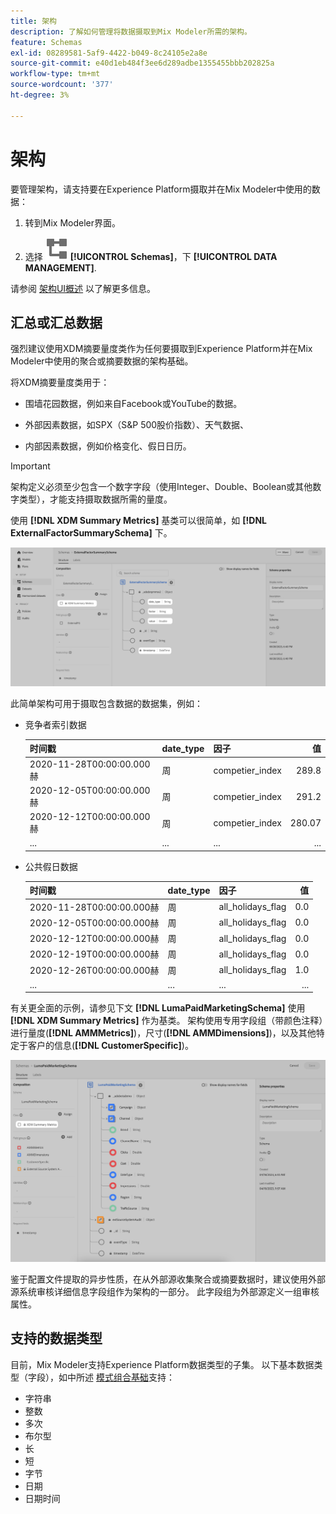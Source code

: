 ```yaml
---
title: 架构
description: 了解如何管理将数据摄取到Mix Modeler所需的架构。
feature: Schemas
exl-id: 08289581-5af9-4422-b049-8c24105e2a8e
source-git-commit: e40d1eb484f3ee6d289adbe1355455bbb202825a
workflow-type: tm+mt
source-wordcount: '377'
ht-degree: 3%

---
```


# 架构

要管理架构，请支持要在Experience Platform摄取并在Mix Modeler中使用的数据：

1. 转到Mix Modeler界面。

1. 选择 ![架构](../assets/icons/Schemas.svg) **[!UICONTROL Schemas]**，下 **[!UICONTROL DATA MANAGEMENT]**.

请参阅 [架构UI概述](https://experienceleague.adobe.com/docs/experience-platform/xdm/ui/overview.html?lang=en) 以了解更多信息。

## 汇总或汇总数据

强烈建议使用XDM摘要量度类作为任何要摄取到Experience Platform并在Mix Modeler中使用的聚合或摘要数据的架构基础。

将XDM摘要量度类用于：

- 围墙花园数据，例如来自Facebook或YouTube的数据。

- 外部因素数据，如SPX（S&amp;P 500股价指数）、天气数据、

- 内部因素数据，例如价格变化、假日日历。

>[!IMPORTANT]
>
>架构定义必须至少包含一个数字字段（使用Integer、Double、Boolean或其他数字类型），才能支持摄取数据所需的量度。

使用 **[!DNL XDM Summary Metrics]** 基类可以很简单，如 **[!DNL ExternalFactorSummarySchema]** 下。

![外部因素架构](../assets/external-factors-schema.png)

此简单架构可用于摄取包含数据的数据集，例如：

- 竞争者索引数据

  | 时间戳 | date_type | 因子 | 值 |
  |---|---|---|--:|
  | 2020-11-28T00:00:00.000赫 | 周 | competier_index | 289.8 |
  | 2020-12-05T00:00:00.000赫 | 周 | competier_index | 291.2 |
  | 2020-12-12T00:00:00.000赫 | 周 | competier_index | 280.07 |
  | ... | ... | ... | ... |

- 公共假日数据

  | 时间戳 | date_type | 因子 | 值 |
  |---|---|---|--:|
  | 2020-11-28T00:00:00.000赫 | 周 | all_holidays_flag | 0.0 |
  | 2020-12-05T00:00:00.000赫 | 周 | all_holidays_flag | 0.0 |
  | 2020-12-12T00:00:00.000赫 | 周 | all_holidays_flag | 0.0 |
  | 2020-12-19T00:00:00.000赫 | 周 | all_holidays_flag | 0.0 |
  | 2020-12-26T00:00:00.000赫 | 周 | all_holidays_flag | 1.0 |
  | ... | ... | ... | ... |


有关更全面的示例，请参见下文 **[!DNL LumaPaidMarketingSchema]** 使用 **[!DNL XDM Summary Metrics]** 作为基类。 架构使用专用字段组（带颜色注释）进行量度(**[!DNL AMMMetrics]**)，尺寸(**[!DNL AMMDimensions]**)，以及其他特定于客户的信息(**[!DNL CustomerSpecific]**)。

![概要架构](../assets/summary-schema.png)

鉴于配置文件提取的异步性质，在从外部源收集聚合或摘要数据时，建议使用外部源系统审核详细信息字段组作为架构的一部分。 此字段组为外部源定义一组审核属性。


## 支持的数据类型

目前，Mix Modeler支持Experience Platform数据类型的子集。 以下基本数据类型（字段），如中所述 [模式组合基础](https://experienceleague.adobe.com/docs/experience-platform/xdm/schema/composition.html?lang=en#data-type)支持：

- 字符串
- 整数
- 多次
- 布尔型
- 长
- 短
- 字节
- 日期
- 日期时间
